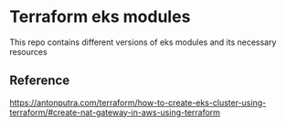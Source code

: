 # Terraform eks modules

This repo contains different versions of eks modules and its necessary resources

## Reference

https://antonputra.com/terraform/how-to-create-eks-cluster-using-terraform/#create-nat-gateway-in-aws-using-terraform